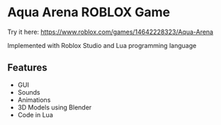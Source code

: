 # Aqua Arena ROBLOX Game
Try it here: https://www.roblox.com/games/14642228323/Aqua-Arena

Implemented with Roblox Studio and Lua programming language

## Features

- GUI
- Sounds
- Animations
- 3D Models using Blender
- Code in Lua
